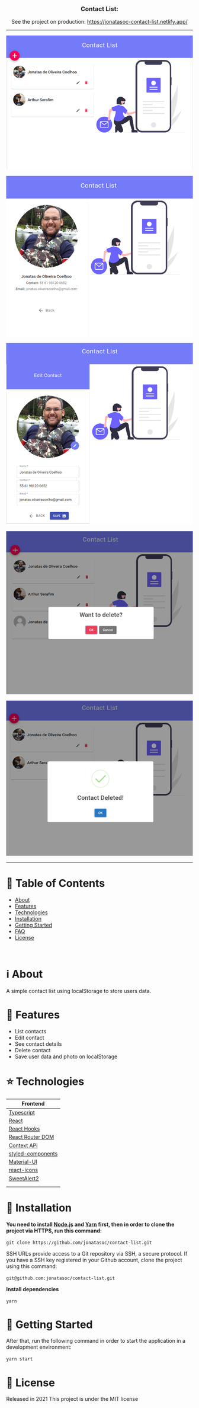 <h3 align="center">
   Contact List:
</h3>

<p align="center">
   See the project on production:
   <a href="https://nlw-moveit-two.vercel.app/" rel="noopener noreferrer" target='_blank'>https://jonatasoc-contact-list.netlify.app/</a>
</p>

---

<p align="center">
   <img src="docs/list.png" width="auto"/>
</p>
<p align="center">
   <img src="docs/see_contact.png" width="auto"/>
</p>
<p align="center">
   <img src="docs/edit.png" width="auto"/>
</p>
<p align="center">
   <img src="docs/delete-alert.png" width="auto"/>
</p>
<p align="center">
   <img src="docs/confirmation-delete.png" width="auto"/>
</p>

---

# :pushpin: Table of Contents

- [About](#information_source-about)
- [Features](#rocket-features)
- [Technologies](#star-technologies)
- [Installation](#construction_worker-installation)
- [Getting Started](#runner-getting-started)
- [FAQ](#postbox-faq)
- [License](#closed_book-license)

<br />

# :information_source: About

A simple contact list using localStorage to store users data.

# :rocket: Features

- List contacts
- Edit contact
- See contact details
- Delete contact
- Save user data and photo on localStorage

# :star: Technologies

| Frontend                                                           |
| ---------------------------------------------------------          |
| [Typescript](https://www.typescriptlang.org/)                      |
| [React](https://reactjs.org/)                                      |
| [React Hooks](https://reactjs.org/)                                |
| [React Router DOM](https://reactrouter.com/web/guides/quick-start) |
| [Context API](https://reactjs.org/)                                |
| [styled-components](https://styled-components.com/)                |
| [Material-UI](https://material-ui.com/)                            |
| [react-icons](https://react-icons.github.io/react-icons/)          |
| [SweetAlert2](https://sweetalert2.github.io/recipe-gallery/)       |
|                                                                    |
|                                                                    |

# :construction_worker: Installation

**You need to install [Node.js](https://nodejs.org/en/download/) and [Yarn](https://yarnpkg.com/) first, then in order to clone the project via HTTPS, run this command:**

`git clone https://github.com/jonatasoc/contact-list.git`

SSH URLs provide access to a Git repository via SSH, a secure protocol. If you have a SSH key registered in your Github account, clone the project using this command:

`git@github.com:jonatasoc/contact-list.git`

**Install dependencies**

`yarn`

# :runner: Getting Started

After that, run the following command in order to start the application in a development environment:

`yarn start`

# :closed_book: License

Released in 2021
This project is under the MIT license
